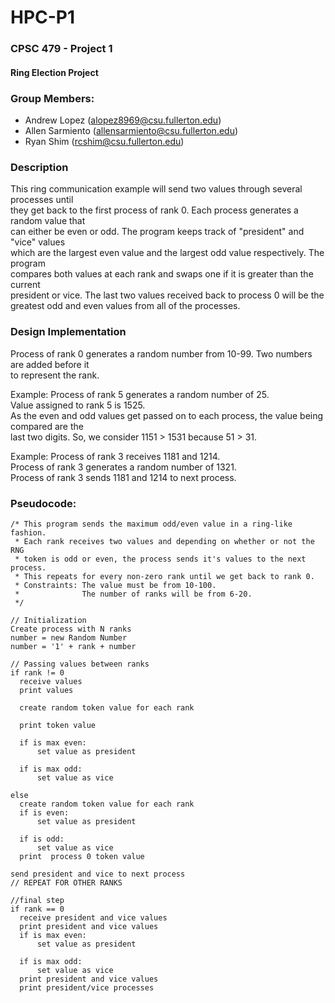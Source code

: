 # HPC-P1

### CPSC 479 - Project 1
#### Ring Election Project

### Group Members:
- Andrew Lopez (alopez8969@csu.fullerton.edu)
- Allen Sarmiento (allensarmiento@csu.fullerton.edu)
- Ryan Shim (rcshim@csu.fullerton.edu)

### Description
This ring communication example will send two values through several processes until  
they get back to the first process of rank 0. Each process generates a random value that  
can either be even or odd. The program keeps track of "president" and "vice" values  
which are the largest even value and the largest odd value respectively. The program  
compares both values at each rank and swaps one if it is greater than the current  
president or vice. The last two values received back to process 0  will be the  
greatest odd and even values from all of the processes.  

### Design Implementation
Process of rank 0 generates a random number from 10-99. Two numbers are added before it  
to represent the rank.  

Example: Process of rank 5 generates a random number of 25.  
         Value assigned to rank 5 is 1525.  
As the even and odd values get passed on to each process, the value being compared are the  
last two digits. So, we consider 1151 > 1531 because 51 > 31.  

Example: Process of rank 3 receives 1181 and 1214.  
         Process of rank 3 generates a random number of 1321.  
         Process of rank 3 sends 1181 and 1214 to next process.    

### Pseudocode:
    /* This program sends the maximum odd/even value in a ring-like fashion.
     * Each rank receives two values and depending on whether or not the RNG
     * token is odd or even, the process sends it's values to the next process.
     * This repeats for every non-zero rank until we get back to rank 0.
     * Constraints: The value must be from 10-100.
     *              The number of ranks will be from 6-20.
     */

    // Initialization
    Create process with N ranks
    number = new Random Number
    number = '1' + rank + number

    // Passing values between ranks
    if rank != 0
      receive values
      print values

      create random token value for each rank

      print token value

      if is max even:
          set value as president

      if is max odd:
          set value as vice

    else
      create random token value for each rank
      if is even:
          set value as president

      if is odd:
          set value as vice
      print  process 0 token value

    send president and vice to next process
    // REPEAT FOR OTHER RANKS

    //final step
    if rank == 0
      receive president and vice values
      print president and vice values
      if is max even:
          set value as president

      if is max odd:
          set value as vice
      print president and vice values
      print president/vice processes
